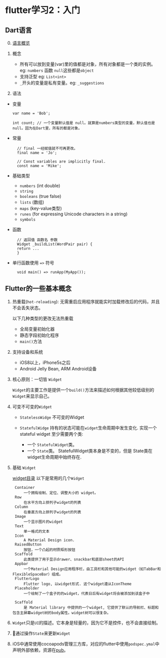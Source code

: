 # flutter学习2：入门

## Dart语言

0. [语言概览](https://www.dartlang.org/guides/language/language-tour)

1. 概念

    + 所有可以放到变量(var)里的值都是对象，所有对象都是一个类的实例。eg: `numbers` 函数 `null`这些都是`object`
    + 支持泛型 eg: `List<int>`
    + `_`开头的变量是私有变量。eg: `_suggestions`

2. 语法

+ 变量

      var name = 'Bob';

      int count; // 一个变量默认值是 null。就算是numbers类型的变量，默认值也是null。因为在Dart里，所有的都是对象。

+ 常量

        // final 一经赋值就不可再更改。
        final name = 'Jo';

        // Const variables are implicitly final.
        const name = 'Mike';

+ 基础类型

    + `numbers` (int double)
    + `string`
    + `booleans` (true false)
    + `lists` (数组)
    + `maps`  (key-value类型)
    + `runes` (for expressing Unicode characters in a string)
    + `symbols`

+ 函数

        // 返回值 函数名 参数
        Widget _buildList(WordPair pair) {
        return ...
        }

+ 单行函数使用 `=>` 符号

        void main() => runApp(MyApp()); 


## Flutter的一些基本概念

1. 热重载(`hot-reloading`): 无需重启应用程序就能实时加载修改后的代码，并且不会丢失状态。

    以下几种类型的更改无法热重载

    + 全局变量初始化器
    + 静态字段初始化程序
    + `main()`方法

2. 支持设备和系统

    + iOS8以上，iPhone5s之后
    + Android Jelly Bean, ARM Android设备

3. 核心原则：一切皆 `Widget`

    `Widget`的主要工作是提供一个`build()`方法来描述如何根据其他较低级别的`Widget`来显示自己。

4. 可变不可变的`Widget`
    
    + `StatelessWidge` 不可变的Widget

    + `StatefulWidge` 持有的状态可能在`widget`生命周期中发生变化. 实现一个 stateful widget 至少需要两个类:

        - 一个 `StatefulWidget`类。
        - 一个 `State`类。 StatefulWidget类本身是不变的，但是 State类在widget生命周期中始终存在.

5. 基础 `Widget`

    [widget目录](https://flutterchina.club/widgets/)  以下是常用的几个`Widget`

        Container 
            一个拥有绘制、定位、调整大小的 widget。
        Row 
            在水平方向上排列子widget的列表
        Column 
            在垂直方向上排列子widget的列表
        Image 
            一个显示图片的widget
        Text 
            单一格式的文本
        Icon 
            A Material Design icon.
        RaisedButton 
            按钮，一个凸起的材质矩形按钮
        Scaffold 
            此类提供了用于显示drawer、snackbar和底部sheet的API
        Appbar
            一个Material Design应用程序栏，由工具栏和其他可能的widget（如TabBar和FlexibleSpaceBar）组成。
        FlutterLogo
            Flutter logo, 以widget形式. 这个widget遵从IconTheme
        Placeholder 
            一个绘制了一个盒子的的widget，代表日后有widget将会被添加到该盒子中

        Scaffold
            是 Material library 中提供的一个widget, 它提供了默认的导航栏、标题和包含主屏幕widget树的body属性。widget树可以很复杂。

6. `Widget`只是`UI`的描述。它本身是轻量的，因为它不是控件，也不会直接绘制。

7. 通过操作`State`来更新`Widget`

8. iOS中通常使用cocoapods管理三方库，对应的flutter中使用`podspec.ymal`中声明外部依赖，资源在[pub](https://pub.dartlang.org/flutter/packages/)。